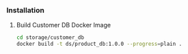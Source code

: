 ### Installation

1. Build Customer DB Docker Image
   ```sh
   cd storage/customer_db
   docker build -t ds/product_db:1.0.0 --progress=plain .
   ```